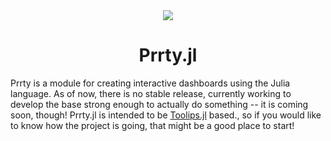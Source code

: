 <div align="center"><img src="https://github.com/ChifiSource/Prrty.jl/blob/main/assets/prrt500.png" />
  <h1>Prrty.jl</h1>
</div>
<div align="left">
  <p> Prrty is a module for creating interactive dashboards using the Julia language. As of now, there is no stable release, currently working to develop the base strong enough to actually do something -- it is coming soon, though! Prrty.jl is intended to be <a href = "https://github.com/ChifiSource/Toolips.jl">Toolips.jl</a> based., so if you would like to know how the project is going, that might be a good place to start!</p>
        </div>
